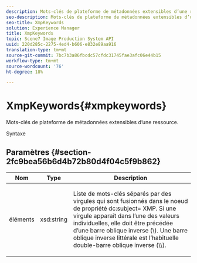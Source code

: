 ```yaml
---
description: Mots-clés de plateforme de métadonnées extensibles d’une ressource.
seo-description: Mots-clés de plateforme de métadonnées extensibles d’une ressource.
seo-title: XmpKeywords
solution: Experience Manager
title: XmpKeywords
topic: Scene7 Image Production System API
uuid: 220d285c-2275-4ed4-b606-e832e89aa916
translation-type: tm+mt
source-git-commit: 7bc7b3a86fbcdc57cfdc31745fae3afc06e44b15
workflow-type: tm+mt
source-wordcount: '76'
ht-degree: 18%

---
```



# XmpKeywords{#xmpkeywords}

Mots-clés de plateforme de métadonnées extensibles d’une ressource.

Syntaxe

## Paramètres {#section-2fc9bea56b6d4b72b80d4f04c5f9b862}

<table id="table_04100BB8ABD84EF68B0A7CE3AD946414"> 
 <thead> 
  <tr> 
   <th colname="col1" class="entry"> Nom </th> 
   <th colname="col2" class="entry"> Type </th> 
   <th colname="col3" class="entry"> Description </th> 
  </tr> 
 </thead>
 <tbody> 
  <tr> 
   <td colname="col1"> <span class="codeph"> <span class="varname"> éléments</span> </span> </td> 
   <td colname="col2"> <span class="codeph"> xsd:string</span> </td> 
   <td colname="col3"> <p>Liste de mots-clés séparés par des virgules qui sont fusionnés dans le noeud de propriété <span class="codeph"> dc:subject=</span> XMP. Si une virgule apparaît dans l’une des valeurs individuelles, elle doit être précédée d’une barre oblique inverse (\). Une barre oblique inverse littérale est l’habituelle double-barre oblique inverse (\\). </p> </td> 
  </tr> 
 </tbody> 
</table>

